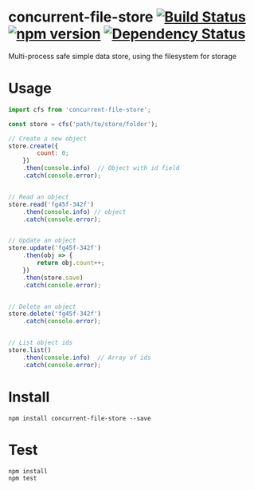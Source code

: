 # concurrent-file-store [![Build Status](https://travis-ci.org/bealearts/concurrent-file-store.png?branch=master)](https://travis-ci.org/bealearts/concurrent-file-store) [![npm version](https://badge.fury.io/js/concurrent-file-store.svg)](http://badge.fury.io/js/concurrent-file-store) [![Dependency Status](https://david-dm.org/bealearts/concurrent-file-store.png)](https://david-dm.org/bealearts/concurrent-file-store)

Multi-process safe simple data store, using the filesystem for storage


# Usage
```js
import cfs from 'concurrent-file-store';

const store = cfs('path/to/store/folder');

// Create a new object
store.create({
        count: 0;
    })
    .then(console.info)  // Object with id field
    .catch(console.error);


// Read an object
store.read('fg45f-342f')
    .then(console.info) // object
    .catch(console.error);


// Update an object
store.update('fg45f-342f')
    .then(obj => {
        return obj.count++;
    })
    .then(store.save)
    .catch(console.error);


// Delete an object
store.delete('fg45f-342f')
    .catch(console.error);


// List object ids
store.list()
    .then(console.info)  // Array of ids
    .catch(console.error);
```

# Install
```shell
npm install concurrent-file-store --save
```

# Test
```shell
npm install
npm test
```
